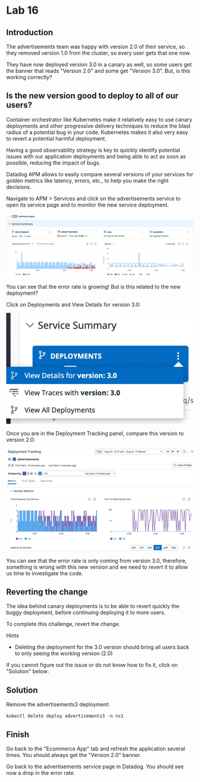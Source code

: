 # Lab 16

## Introduction

The advertisements team was happy with version 2.0 of their service, so they removed version 1.0 from the cluster, so every user gets that one now.

They have now deployed version 3.0 in a canary as well, so some users get the banner that reads "Version 2.0" and some get "Version 3.0". But, is this working correctly?

## Is the new version good to deploy to all of our users?

Container orchestrator like Kubernetes make it relatively easy to use canary deployments and other progressive delivery techniques to reduce the blast radius of a potential bug in your code. Kubernetes makes it also very easy to revert a potential harmful deployment.

Having a good observability strategy is key to quickly identify potential issues with our application deployments and being able to act as soon as possible, reducing the impact of bugs.

Datadog APM allows to easily compare several versions of your services for golden metrics like latency, errors, etc., to help you make the right decisions.

Navigate to APM > Services and click on the advertisements service to open its service page and to monitor the new service deployment.

![](lab16-img1.jpeg)

You can see that the error rate is growing! But is this related to the new deployment?

Click on Deployments and View Details for version 3.0:

![](lab16-img2.jpeg)

Once you are in the Deployment Tracking panel, compare this version to version 2.0:

![](lab16-img3.jpeg)

You can see that the error rate is only coming from version 3.0, therefore, something is wrong with this new version and we need to revert it to allow us time to investigate the code.

## Reverting the change

The idea behind canary deployments is to be able to revert quickly the buggy deployment, before continuing deploying it to more users.

To complete this challenge, revert the change.

Hints

 * Deleting the deployment for the 3.0 version should bring all users back to only seeing the working version (2.0)

If you cannot figure out the issue or do not know how to fix it, click on "Solution" below:

## Solution

Remove the advertisements3 deployment:

```
kubectl delete deploy advertisements3 -n ns1
```

## Finish

Go back to the "Ecommerce App" tab and refresh the application several times. You should always get the "Version 2.0" banner.

Go back to the advertisements service page in Datadog. You should see now a drop in the error rate.


